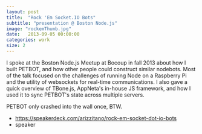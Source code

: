 ```yaml
---
layout: post
title:  "Rock 'Em Socket.IO Bots"
subtitle: "presentation @ Boston Node.js"
image: "rockemThumb.jpg"
date:   2013-09-05 00:00:00
categories: work
size: 2
---
```


I spoke at the Boston Node.js Meetup at Bocoup in fall 2013 about how I built PETBOT, and how other people could construct similar nodebots. Most of the talk focused on the challenges of running Node on a Raspberry Pi and the utility of websockets for real-time communications. I also gave a quick overview of TBone.js, AppNeta's in-house JS framework, and how I used it to sync PETBOT's state across multiple servers.

PETBOT only crashed into the wall once, BTW.

<ul class="workMeta">
    <li class="slideshare"><a href="https://speakerdeck.com/arizzitano/rock-em-socket-dot-io-bots" target="_blank">https://speakerdeck.com/arizzitano/rock-em-socket-dot-io-bots</a></li>
    <li class="role">speaker</li>
</ul>
